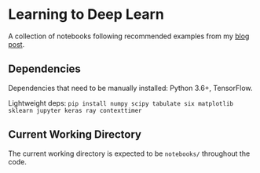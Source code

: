 # Learning to Deep Learn

A collection of notebooks following recommended examples from my [blog post](https://vlad17.github.io/2017/07/09/deep-learning-learning.html).

## Dependencies

Dependencies that need to be manually installed: Python 3.6+, TensorFlow.

Lightweight deps: `pip install numpy scipy tabulate six matplotlib sklearn jupyter keras ray contexttimer`

## Current Working Directory

The current working directory is expected to be `notebooks/` throughout the code.
